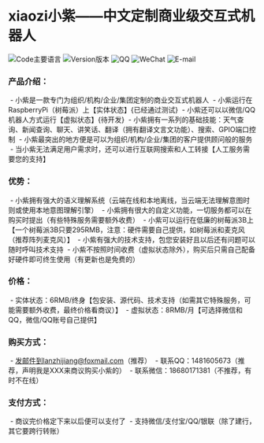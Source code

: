 # xiaozi小紫——中文定制商业级交互式机器人

![Code主要语言](https://img.shields.io/badge/code-python-blue.svg)
![Version版本](https://img.shields.io/badge/version-Custom_Business_Edition-green.svg)
![QQ](https://img.shields.io/badge/QQ-1481605673-yellow.svg)
![WeChat](https://img.shields.io/badge/WeChat-1481605673-yellow.svg)
![E-mail](https://img.shields.io/badge/email-lanzhijiang@foxmail.com-yellow.svg)

### 产品介绍：
  - 小紫是一款专门为组织/机构/企业/集团定制的商业交互式机器人
  - 小紫运行在RaspberryPi（树莓派）上【实体状态】{已经通过测试}
  - 小紫还可以以微信/QQ机器人方式运行【虚拟状态】{待开发}
  - 小紫拥有一系列的基础技能：天气查询、新闻查询、聊天、讲笑话、翻译（拥有翻译文言文功能）、搜索、GPIO端口控制
  - 小紫最突出的地方便是可以为组织/机构/企业/集团的客户提供顾问般的服务
  - 当小紫无法满足用户需求时，还可以进行互联网搜索和人工转接【人工服务需要您的支持】
### 优势：
  - 小紫拥有强大的语义理解系统（云端在线和本地离线，当云端无法理解意图时则或使用本地意图理解引擎）
  - 小紫拥有很大的自定义功能，一切服务都可以在购买时提出（有些特殊服务需要额外收费）
  - 小紫可以运行在低廉的树莓派3B上【一个树莓派3B只要295RMB，注意：硬件需要自己提供，如树莓派和麦克风（推荐阵列麦克风）】
  - 小紫有强大的技术支持，包您安装好且以后还有问题可以随时呼叫技术支持
  - 小紫不按照时间收费（虚拟状态除外），购买后只需自己配备好硬件即可终生使用（有更新也是免费的）
### 价格：
  - 实体状态：6RMB/终身【包安装、源代码、技术支持（如需其它特殊服务，可能需要额外收费，最终价格看商议）】
  - 虚拟状态：8RMB/月【可选择微信和QQ，微信/QQ账号自己提供】
### 购买方式：
  - 发邮件到lanzhijiang@foxmail.com（推荐）
  - 联系QQ：1481605673（推荐，声明我是XXX来商议购买小紫的）
  - 联系微信：18680171381（不推荐，有时不在线）
### 支付方式：
  - 商议完价格定下来以后便可以支付了
  - 支持微信/支付宝/QQ/银联（除了建行，其它要跨行转账）

